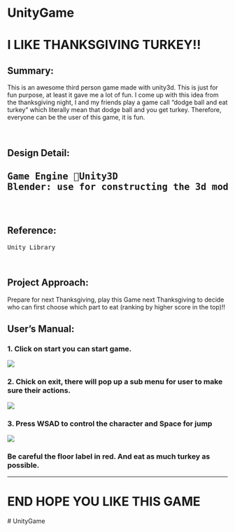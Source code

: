 ﻿# UnityGame
<h1><Game> I LIKE THANKSGIVING TURKEY!!</h1> 
<h2>Summary:</h2>
<p>    This is an awesome third person game made with unity3d. This is just for fun purpose, at least it gave me a lot of fun. I come up with this idea from the thanksgiving night, I and my friends play a game call “dodge ball and eat turkey” which literally mean that dodge ball and you get turkey. Therefore, everyone can be the user of this game, it is fun.</p>
<br>
<h2>Design Detail:<h2>
<pre>
Game Engine Unity3D
Blender: use for constructing the 3d model in game.
</pre>
<br>
<h2>Reference:</h2>
<pre>Unity Library</pre>
<br>
<h2>Project Approach:</h2>
<p>      Prepare for next Thanksgiving, play this Game next Thanksgiving to decide who can first choose which part to eat (ranking by higher score in the top)!!</p>
<h2>User’s Manual:</h2>
<h3>1.	Click on start you can start game.</h3>
<img src = https://github.com/xuanyudo/UnityGame/blob/master/ThanksGiving%20Game/cap1.png></img>
<h3>2.	Chick on exit, there will pop up a sub menu for user to make sure their actions.</h3>
<img src = https://github.com/xuanyudo/UnityGame/blob/master/ThanksGiving%20Game/cap2.png></img>
<h3>3.	Press WSAD to control the character and Space for jump</h3>
<img src = https://github.com/xuanyudo/UnityGame/blob/master/ThanksGiving%20Game/cap3.png></img>
<h3>Be careful the floor label in red. And eat as much turkey as possible.</h3>
<hr>
<h1>END HOPE YOU LIKE THIS GAME</h1>
# UnityGame
